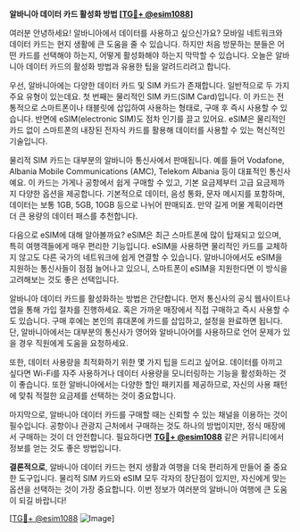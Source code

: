 **알바니아 데이터 카드 활성화 방법 [[TG💪+ @esim1088](https://t.me/s/esim1088)]**

여러분 안녕하세요! 알바니아에서 데이터를 사용하고 싶으신가요? 모바일 네트워크와 데이터 카드는 현지 생활에 큰 도움을 줄 수 있습니다. 하지만 처음 방문하는 분들은 어떤 카드를 선택해야 하는지, 어떻게 활성화해야 하는지 막막할 수 있습니다. 오늘은 알바니아 데이터 카드의 활성화 방법과 유용한 팁을 알려드리려고 합니다.

우선, 알바니아에는 다양한 데이터 카드 및 SIM 카드가 존재합니다. 일반적으로 두 가지 주요 유형이 있는데요. 첫 번째는 물리적인 SIM 카드(SIM Card)입니다. 이 카드는 전통적으로 스마트폰이나 태블릿에 삽입하여 사용하는 형태로, 구매 후 즉시 사용할 수 있습니다. 반면에 eSIM(electronic SIM)도 점차 인기를 끌고 있어요. eSIM은 물리적인 카드 없이 스마트폰의 내장된 전자식 카드를 활용해 데이터를 사용할 수 있는 혁신적인 기술입니다.

물리적 SIM 카드는 대부분의 알바니아 통신사에서 판매됩니다. 예를 들어 Vodafone, Albania Mobile Communications (AMC), Telekom Albania 등이 대표적인 통신사예요. 이 카드는 가게나 공항에서 쉽게 구매할 수 있고, 기본 요금제부터 고급 요금제까지 다양한 옵션을 제공합니다. 기본적으로 데이터, 음성 통화, 문자 메시지를 포함하며, 데이터는 보통 1GB, 5GB, 10GB 등으로 나뉘어 판매되죠. 만약 길게 머물 계획이라면 더 큰 용량의 데이터 패스를 추천합니다.

다음으로 eSIM에 대해 알아볼까요? eSIM은 최근 스마트폰에 많이 탑재되고 있으며, 특히 여행객들에게 매우 편리한 기능입니다. eSIM을 사용하면 물리적인 카드를 교체하지 않고도 다른 국가의 네트워크에 쉽게 연결할 수 있습니다. 알바니아에서도 eSIM을 지원하는 통신사들이 점점 늘어나고 있으니, 스마트폰이 eSIM을 지원한다면 이 방식을 고려해보는 것도 좋은 선택입니다.

알바니아 데이터 카드를 활성화하는 방법은 간단합니다. 먼저 통신사의 공식 웹사이트나 앱을 통해 가입 절차를 진행하세요. 혹은 가까운 매장에서 직접 구매하고 즉시 사용할 수도 있습니다. 구매 후에는 본인의 휴대폰에 카드를 삽입하고, 설정을 완료하면 됩니다. 단, 알바니아에서는 대부분의 통신사가 영어와 알바니아어를 사용하므로 언어 문제가 있을 경우 직원에게 도움을 요청하세요.

또한, 데이터 사용량을 최적화하기 위한 몇 가지 팁을 드리고 싶어요. 데이터를 아끼고 싶다면 Wi-Fi를 자주 사용하거나 데이터 사용량을 모니터링하는 기능을 활성화하는 것이 좋습니다. 또한 알바니아에서는 다양한 할인 패키지를 제공하므로, 자신의 사용 패턴에 맞춰 적절한 요금제를 선택하는 것이 중요합니다.

마지막으로, 알바니아 데이터 카드를 구매할 때는 신뢰할 수 있는 채널을 이용하는 것이 필수입니다. 공항이나 관광지 근처에서 구매하는 것도 하나의 방법이지만, 정식 매장에서 구매하는 것이 더 안전합니다. 필요하다면 **[TG💪+ @esim1088](https://t.me/s/esim1088)** 같은 커뮤니티에서 정보를 얻는 것도 좋은 방법입니다.

**결론적으로**, 알바니아 데이터 카드는 현지 생활과 여행을 더욱 편리하게 만들어 줄 중요한 도구입니다. 물리적 SIM 카드와 eSIM 모두 각자의 장단점이 있지만, 자신에게 맞는 옵션을 선택하는 것이 가장 중요합니다. 이번 정보가 여러분의 알바니아 여행에 큰 도움이 되길 바랍니다!

[[TG💪+ @esim1088](https://t.me/s/esim1088) ![Image](https://i.postimg.cc/Y0z9fWf4/image.png)]